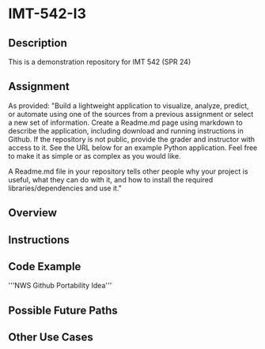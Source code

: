 # IMT-542-I3
## Description
This is a demonstration repository for IMT 542 (SPR 24)

## Assignment
As provided: "Build a lightweight application to visualize, analyze, predict, or automate using one of the sources from a previous assignment or select a new set of information. Create a Readme.md page using markdown to describe the application, including download and running instructions in Github. If the repository is not public, provide the grader and instructor with access to it. See the URL below for an example Python application. Feel free to make it as simple or as complex as you would like.

A Readme.md file in your repository tells other people why your project is useful, what they can do with it, and how to install the required libraries/dependencies and use it."

## Overview

## Instructions

## Code Example

'''NWS Github Portability Idea'''

## Possible Future Paths

## Other Use Cases
